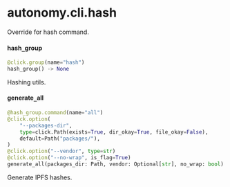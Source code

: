 <a name="autonomy.cli.hash"></a>
# autonomy.cli.hash

Override for hash command.

<a name="autonomy.cli.hash.hash_group"></a>
#### hash`_`group

```python
@click.group(name="hash")
hash_group() -> None
```

Hashing utils.

<a name="autonomy.cli.hash.generate_all"></a>
#### generate`_`all

```python
@hash_group.command(name="all")
@click.option(
    "--packages-dir",
    type=click.Path(exists=True, dir_okay=True, file_okay=False),
    default=Path("packages/"),
)
@click.option("--vendor", type=str)
@click.option("--no-wrap", is_flag=True)
generate_all(packages_dir: Path, vendor: Optional[str], no_wrap: bool) -> None
```

Generate IPFS hashes.


